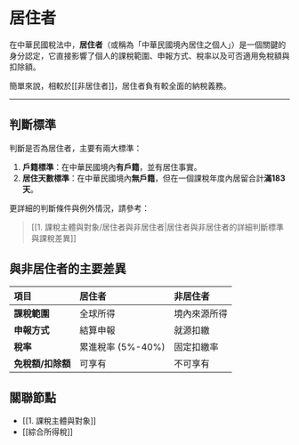 # 居住者

在中華民國稅法中，**居住者**（或稱為「中華民國境內居住之個人」）是一個關鍵的身分認定，它直接影響了個人的課稅範圍、申報方式、稅率以及可否適用免稅額與扣除額。

簡單來說，相較於[[非居住者]]，居住者負有較全面的納稅義務。

---

## 判斷標準

判斷是否為居住者，主要有兩大標準：

1.  **戶籍標準**：在中華民國境內**有戶籍**，並有居住事實。
2.  **居住天數標準**：在中華民國境內**無戶籍**，但在一個課稅年度內居留合計**滿183天**。

更詳細的判斷條件與例外情況，請參考：

> [[1. 課稅主體與對象/居住者與非居住者|居住者與非居住者的詳細判斷標準與課稅差異]]

## 與非居住者的主要差異

| 項目 | 居住者 | 非居住者 |
| :--- | :--- | :--- |
| **課稅範圍** | 全球所得 | 境內來源所得 |
| **申報方式** | 結算申報 | 就源扣繳 |
| **稅率** | 累進稅率 (5%-40%) | 固定扣繳率 |
| **免稅額/扣除額** | 可享有 | 不可享有 |

## 關聯節點
- [[1. 課稅主體與對象]]
- [[綜合所得稅]]

